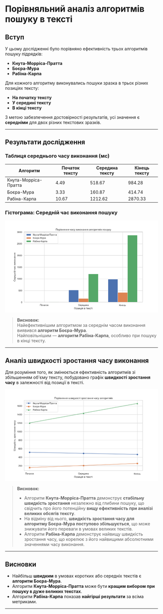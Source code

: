 # Порівняльний аналіз алгоритмів пошуку в тексті

## Вступ

У цьому дослідженні було порівняно ефективність трьох алгоритмів пошуку підрядків:
- **Кнута-Морріса-Пратта**
- **Боєра-Мура**
- **Рабіна-Карпа**

Для кожного алгоритму виконувались пошуки зразка в трьох різних позиціях тексту:
- **На початку тексту**
- **У середині тексту**
- **В кінці тексту**

З метою забезпечення достовірності результатів, усі значення є **середніми** для двох різних текстових зразків.

---

## Результати дослідження

### Таблиця середнього часу виконання (мс)

| Алгоритм               | Початок тексту | Середина тексту | Кінець тексту |
|------------------------|----------------|------------------|----------------|
| Кнута-Морріса-Пратта   | 4.49           | 518.67           | 984.28         |
| Боєра-Мура             | 3.33           | 160.87           | 414.74         |
| Рабіна-Карпа           | 10.67          | 1212.62          | 2870.33        |

### Гістограма: Середній час виконання пошуку

![Середній час виконання](./algorithms_time.png)

> **Висновок:**  
> Найефективнішим алгоритмом за середнім часом виконання виявився **алгоритм Боєра-Мура**.  
> Найповільнішим — **алгоритм Рабіна-Карпа**, особливо при пошуку в кінці тексту.

---

## Аналіз швидкості зростання часу виконання

Для розуміння того, як змінюється ефективність алгоритмів зі збільшенням об'єму тексту, побудовано графік **швидкості зростання часу** в залежності від позиції в тексті.

![Швидкість зростання часу](./algorithm_grow_speeds.png)

> **Висновок:**  
> - Алгоритм **Кнута-Морріса-Пратта** демонструє **стабільну швидкість зростання** незалежно від глибини пошуку, що свідчить про його потенційну **вищу ефективність при аналізі великих обсягів тексту**.
> - На відміну від нього, **швидкість зростання часу для алгоритму Боєра-Мура поступово збільшується**, що може знижувати його переваги в умовах великих текстів.
> - Алгоритм **Рабіна-Карпа** демонструє найвищу швидкість зростання часу, що корелює з його найвищими абсолютними значеннями часу виконання.

---

## Висновки

- Найбільш **швидким** в умовах коротких або середніх текстів є **алгоритм Боєра-Мура**.
- Алгоритм **Кнута-Морріса-Пратта** може бути **кращим вибором при пошуку в дуже великих текстах**.
- Алгоритм **Рабіна-Карпа** показав **найгірші результати** за всіма метриками.

---